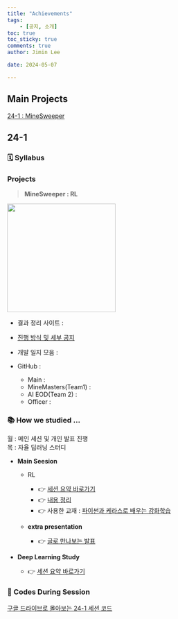 ```yaml
---
title: "Achievements"
tags: 
    - [공지, 소개]
toc: true
toc_sticky: true
comments: true
author: Jimin Lee

date: 2024-05-07

---
```

## Main Projects
[24-1 : MineSweeper ](#Projects)

## 24-1
### 🗓️ Syllabus 

### Projects 
> **MineSweeper : RL**

<img src="https://github.com/KanghwaSisters/kanghwasisters.github.io/assets/126959470/2d6ac5c6-57fd-49b1-9115-7e323015c71e" width=250/>

- 결과 정리 사이트 : 


- [진행 방식 및 세부 공지](https://kanghwasisters.github.io/%ED%94%84%EB%A1%9C%EC%A0%9D%ED%8A%B8/MinesweeperRLContest/)


- 개발 일지 모음 : 


- GitHub : 
  - Main : 
  - MineMasters(Team1) : 
  - AI EOD(Team 2) : 
  - Officer : 

### 📚 How we studied ...
월 : 메인 세션 및 개인 발표 진행   
목 : 자율 딥러닝 스터디  

- **Main Seesion** 
  - RL
    - 👉 [세션 요약 바로가기](https://kanghwasisters.github.io/categories/RL_session/)
    - 👉 [내용 정리](https://kanghwasisters.github.io/categories/study_summary/)
    - 👉 사용한 교재 : [파이썬과 케라스로 배우는 강화학습](https://product.kyobobook.co.kr/detail/S000001766424)


  - **extra presentation**
    - 👉 [글로 만나보는 발표](https://kanghwasisters.github.io/categories/study_summary/)


- **Deep Learning Study**
  - 👉 [세션 요약 바로가기](https://kanghwasisters.github.io/categories/DL_session/)

### 📂 Codes During Session
[구글 드라이브로 몰아보는 24-1 세션 코드](https://drive.google.com/drive/folders/1QpAxu6B-rz9_ewXEJwXI5qnSSJ5bX66R)
